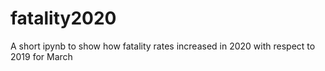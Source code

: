 # fatality2020
A short ipynb to show how fatality rates increased in 2020 with respect to 2019 for March
